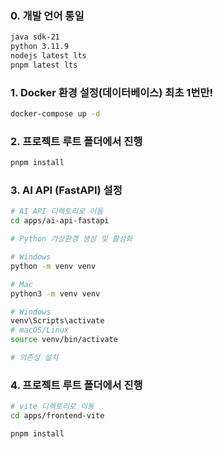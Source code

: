 ### 0. 개발 언어 통일
```bash
java sdk-21
python 3.11.9
nodejs latest lts
pnpm latest lts
```

### 1. Docker 환경 설정(데이터베이스) 최초 1번만!
```bash
docker-compose up -d
```

### 2. 프로젝트 루트 폴더에서 진행
```bash
pnpm install
```

### 3. AI API (FastAPI) 설정
```bash
# AI API 디렉토리로 이동
cd apps/ai-api-fastapi

# Python 가상환경 생성 및 활성화

# Windows
python -m venv venv

# Mac
python3 -m venv venv

# Windows
venv\Scripts\activate
# macOS/Linux
source venv/bin/activate

# 의존성 설치


```

### 4. 프로젝트 루트 폴더에서 진행
```bash
# vite 디렉토리로 이동
cd apps/frontend-vite

pnpm install
```

